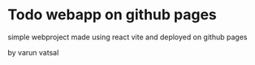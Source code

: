 # Todo webapp on github pages

simple webproject made using react vite and deployed on github pages

by varun vatsal
